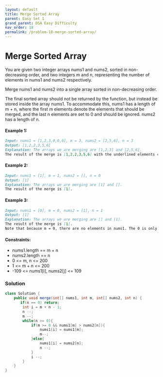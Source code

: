 ```yaml
---
layout: default
title: Merge Sorted Array
parent: Easy Set 1
grand_parent: DSA Easy Difficulty
nav_order: 18
permalink: /problem-18-merge-sorted-array/
---
```

# Merge Sorted Array

You are given two integer arrays nums1 and nums2, sorted in non-decreasing order, and two integers m and n, representing the number of elements in nums1 and nums2 respectively.

Merge nums1 and nums2 into a single array sorted in non-decreasing order.

The final sorted array should not be returned by the function, but instead be stored inside the array nums1. To accommodate this, nums1 has a length of m + n, where the first m elements denote the elements that should be merged, and the last n elements are set to 0 and should be ignored. nums2 has a length of n.



#### Example 1:
```markdown
Input: nums1 = [1,2,3,0,0,0], m = 3, nums2 = [2,5,6], n = 3
Output: [1,2,2,3,5,6]
Explanation: The arrays we are merging are [1,2,3] and [2,5,6].
The result of the merge is [1,2,2,3,5,6] with the underlined elements coming from nums1.
```

#### Example 2:
```markdown
Input: nums1 = [1], m = 1, nums2 = [], n = 0
Output: [1]
Explanation: The arrays we are merging are [1] and [].
The result of the merge is [1].
```

#### Example 3:
```markdown
Input: nums1 = [0], m = 0, nums2 = [1], n = 1
Output: [1]
Explanation: The arrays we are merging are [] and [1].
The result of the merge is [1].
Note that because m = 0, there are no elements in nums1. The 0 is only there to ensure the merge result can fit in nums1.
```


#### Constraints:

* nums1.length == m + n
* nums2.length == n
* 0 <= m, n <= 200
* 1 <= m + n <= 200
* -109 <= nums1[i], nums2[j] <= 109

### Solution
```java
class Solution {
    public void merge(int[] nums1, int m, int[] nums2, int n) {
       if(n == 0) return;
        int i = m + n - 1;
        n --;
        m --;
        while(n >= 0){
            if(m >= 0 && nums1[m] > nums2[n]){
                nums1[i] = nums1[m];
                m--;
            }else{
                nums1[i] = nums2[n];
                n --;
            }
            i --;
        }
    }
}
```
 
